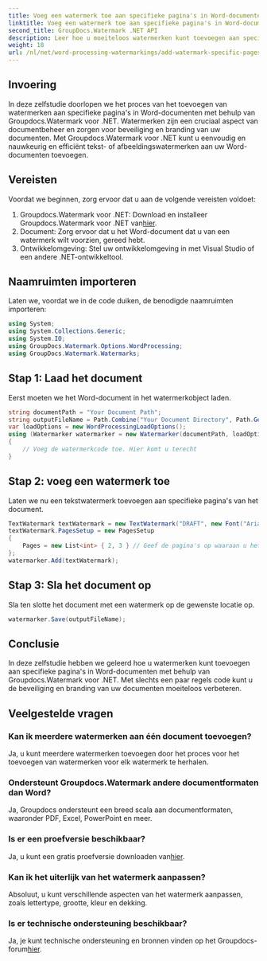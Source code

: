```yaml
---
title: Voeg een watermerk toe aan specifieke pagina's in Word-documenten
linktitle: Voeg een watermerk toe aan specifieke pagina's in Word-documenten
second_title: GroupDocs.Watermark .NET API
description: Leer hoe u moeiteloos watermerken kunt toevoegen aan specifieke pagina's in Word-documenten met behulp van Groupdocs voor .NET. Verbeter de documentbeveiliging en branding.
weight: 18
url: /nl/net/word-processing-watermarkings/add-watermark-specific-pages-word-docs/
---
```

## Invoering
In deze zelfstudie doorlopen we het proces van het toevoegen van watermerken aan specifieke pagina's in Word-documenten met behulp van Groupdocs.Watermark voor .NET. Watermerken zijn een cruciaal aspect van documentbeheer en zorgen voor beveiliging en branding van uw documenten. Met Groupdocs.Watermark voor .NET kunt u eenvoudig en nauwkeurig en efficiënt tekst- of afbeeldingswatermerken aan uw Word-documenten toevoegen.
## Vereisten
Voordat we beginnen, zorg ervoor dat u aan de volgende vereisten voldoet:
1.  Groupdocs.Watermark voor .NET: Download en installeer Groupdocs.Watermark voor .NET van[hier](https://releases.groupdocs.com/Watermark/net/).
2. Document: Zorg ervoor dat u het Word-document dat u van een watermerk wilt voorzien, gereed hebt.
3. Ontwikkelomgeving: Stel uw ontwikkelomgeving in met Visual Studio of een andere .NET-ontwikkeltool.

## Naamruimten importeren
Laten we, voordat we in de code duiken, de benodigde naamruimten importeren:
```csharp
using System;
using System.Collections.Generic;
using System.IO;
using GroupDocs.Watermark.Options.WordProcessing;
using GroupDocs.Watermark.Watermarks;
```
## Stap 1: Laad het document
Eerst moeten we het Word-document in het watermerkobject laden.
```csharp
string documentPath = "Your Document Path";
string outputFileName = Path.Combine("Your Document Directory", Path.GetFileName(documentPath));
var loadOptions = new WordProcessingLoadOptions();
using (Watermarker watermarker = new Watermarker(documentPath, loadOptions))
{
    // Voeg de watermerkcode toe. Hier komt u terecht
}
```
## Stap 2: voeg een watermerk toe
Laten we nu een tekstwatermerk toevoegen aan specifieke pagina's van het document.
```csharp
TextWatermark textWatermark = new TextWatermark("DRAFT", new Font("Arial", 42));
textWatermark.PagesSetup = new PagesSetup
{
    Pages = new List<int> { 2, 3 } // Geef de pagina's op waaraan u het watermerk wilt toevoegen
};
watermarker.Add(textWatermark);
```
## Stap 3: Sla het document op
Sla ten slotte het document met een watermerk op de gewenste locatie op.
```csharp
watermarker.Save(outputFileName);
```

## Conclusie
In deze zelfstudie hebben we geleerd hoe u watermerken kunt toevoegen aan specifieke pagina's in Word-documenten met behulp van Groupdocs.Watermark voor .NET. Met slechts een paar regels code kunt u de beveiliging en branding van uw documenten moeiteloos verbeteren.
## Veelgestelde vragen
### Kan ik meerdere watermerken aan één document toevoegen?
Ja, u kunt meerdere watermerken toevoegen door het proces voor het toevoegen van watermerken voor elk watermerk te herhalen.
### Ondersteunt Groupdocs.Watermark andere documentformaten dan Word?
Ja, Groupdocs ondersteunt een breed scala aan documentformaten, waaronder PDF, Excel, PowerPoint en meer.
### Is er een proefversie beschikbaar?
 Ja, u kunt een gratis proefversie downloaden van[hier](https://releases.groupdocs.com/).
### Kan ik het uiterlijk van het watermerk aanpassen?
Absoluut, u kunt verschillende aspecten van het watermerk aanpassen, zoals lettertype, grootte, kleur en dekking.
### Is er technische ondersteuning beschikbaar?
 Ja, je kunt technische ondersteuning en bronnen vinden op het Groupdocs-forum[hier](https://forum.groupdocs.com/c/watermark/19).